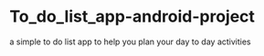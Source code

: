 # To_do_list_app-android-project
a simple to do list app to help you plan your day to day activities
